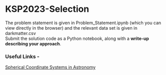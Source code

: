 # KSP2023-Selection

The problem statement is given in Problem_Statement.ipynb (which you can view directly in the browser) and the relevant data set is given in darkmatter.csv <br>
Submit the solution code as a Python notebook, along with a **write-up describing your approach**.

### Useful Links - 
[Spherical Coordinate Systems in Astronomy](https://en.wikipedia.org/wiki/Equatorial_coordinate_system#Spherical_coordinates)
